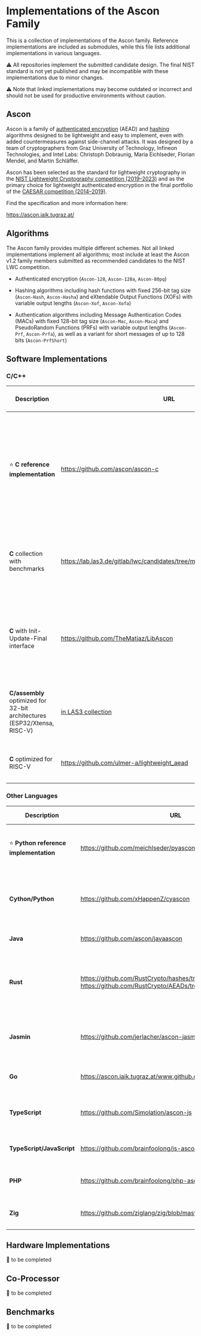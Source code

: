 Implementations of the Ascon Family
===================================

This is a collection of implementations of the Ascon family.
Reference implementations are included as submodules, while this file lists additional implementations in various languages.

:warning: All repositories implement the submitted candidate design. The final NIST standard is not yet published and may be incompatible with these implementations due to minor changes.

:warning: Note that linked implementations may become outdated or incorrect and should not be used for productive environments without caution.

Ascon
-----

Ascon is a family of [authenticated encryption](https://en.wikipedia.org/wiki/Authenticated_encryption) (AEAD) and [hashing](https://en.wikipedia.org/wiki/Cryptographic_hash_function) algorithms designed to be lightweight and easy to implement, even with added countermeasures against side-channel attacks.
It was designed by a team of cryptographers from Graz University of Technology, Infineon Technologies, and Intel Labs: Christoph Dobraunig, Maria Eichlseder, Florian Mendel, and Martin Schläffer.

Ascon has been selected as the standard for lightweight cryptography in the [NIST Lightweight Cryptography competition (2019–2023)](https://csrc.nist.gov/projects/lightweight-cryptography) and as the primary choice for lightweight authenticated encryption in the final portfolio of the [CAESAR competition (2014–2019)](https://competitions.cr.yp.to/caesar-submissions.html).

Find the specification and more information here:

https://ascon.iaik.tugraz.at/


Algorithms
----------

The Ascon family provides multiple different schemes.
Not all linked implementations implement all algorithms; most include at least the Ascon v1.2 family members submitted as recommended candidates to the NIST LWC competition.

  * Authenticated encryption (`Ascon-128`, `Ascon-128a`, `Ascon-80pq`)
  
  * Hashing algorithms including hash functions with fixed 256-bit tag size (`Ascon-Hash`, `Ascon-Hasha`) and eXtendable Output Functions (XOFs) with variable output lengths (`Ascon-Xof`, `Ascon-Xofa`)

  * Authentication algorithms including Message Authentication Codes (MACs) with fixed 128-bit tag size (`Ascon-Mac`, `Ascon-Maca`)
  and PseudoRandom Functions (PRFs) with variable output lengths (`Ascon-Prf`, `Ascon-Prfa`), as well as a variant for short messages of up to 128 bits (`Ascon-PrfShort`)


Software Implementations
------------------------

### C/C++

| Description | URL | Author | Comments and supported variants |
|-------------|-----|--------|---------------------------------|
| :star: **C reference implementation** | https://github.com/ascon/ascon-c | Ascon Team | Features both the reference implementation and optimized implementations (64-bit) of Ascon-128 and Ascon-128a. For a detailed overview of the performance of Ascon-128 and Ascon-128a on different CPUs see [eBAEAD](https://bench.cr.yp.to/ebaead.html). |
| **C** collection with benchmarks | https://lab.las3.de/gitlab/lwc/candidates/tree/master/ascon/Implementations | Rhys Weatherley et al. | Collection with implementations by multiple authors, including benchmarking results (AEAD and hash variants) |
| **C** with Init-Update-Final interface | https://github.com/TheMatjaz/LibAscon | Matjaž Guštin | C11 library wrapping the reference C implementation (all AEAD and hash variants), including Init-Update-Final processing and variable tag length |
| **C/assembly** optimized for 32-bit architectures (ESP32/Xtensa, RISC-V) | [in LAS3 collection](https://lab.las3.de/gitlab/lwc/candidates/commit/9c6d9e4a880476fa74f439263cc2f4fc6f78940a) | Ferdinand Bachmann | C wrapper with assembly optimized for Tensilica Xtensa and 32-bit RISC-V (all AEAD and hash variants) |
| **C** optimized for RISC-V | https://github.com/ulmer-a/lightweight_aead | Alexander Ulmer | RISC-V implementation of Ascon-128 and Ascon-128a |


### Other Languages

| Description | URL | Author | Comments and supported variants |
|-------------|-----|--------|---------------------------------|
| :star: **Python reference implementation** | https://github.com/meichlseder/pyascon | Ascon Team | Reference implementation of all AEAD and hash family members. Note: The [pypi package](https://pypi.org/project/ascon/) is not maintained by us. |
| **Cython/Python** | https://github.com/xHappenZ/cyascon | Oliver Popa | Python wrapper with C/Cython implementation (all AEAD and hash variants), with optional init-update-final interface.
| **Java** | https://github.com/ascon/javaascon | Hannes Groß | Java implementation of Ascon-128 and Ascon-128a. |
| **Rust** | https://github.com/RustCrypto/hashes/tree/master/ascon-hash, https://github.com/RustCrypto/AEADs/tree/master/ascon-aead | Sebastian Ramacher | Rust implementation, as part of the RustCrypto library, of all AEAD and hash variants. Links: [git (hash)](https://github.com/RustCrypto/hashes/tree/master/ascon-hash), [git (AEAD)](https://github.com/RustCrypto/AEADs/tree/master/ascon-aead), [crate (hash)](https://crates.io/crates/ascon-hash), [crate (AEAD)](https://crates.io/crates/ascon-aead) |
| **Jasmin** | https://github.com/jerlacher/ascon-jasmin | Johannes Erlacher | Jasmin implementation with a Rust interface (Ascon-128 and Ascon-128a AEAD variants) |
| **Go** | https://ascon.iaik.tugraz.at/www.github.com/cloudflare/circl | Armando Faz | Go implementation as part of the CIRCL library (all AEAD variants) |
| **TypeScript** | https://github.com/Simolation/ascon-js | Simon Osterlehner | Fully typed TypeScript/JavaScript library (all AEAD and hash variants). Link: [npm](https://www.npmjs.com/package/ascon-js) |
| **TypeScript/JavaScript** | https://github.com/brainfoolong/js-ascon | Roland Eigelsreiter | JavaScript/TypeScript implementation (all Ascon family members). Link: [npm](https://www.npmjs.com/package/js-ascon) |
| **PHP** | https://github.com/brainfoolong/php-ascon | Roland Eigelsreiter | PHP 8+ implementation (all Ascon family members) |
| **Zig** | https://github.com/ziglang/zig/blob/master/lib/std/crypto/ascon.zig | Frank Denis | Zig implementation as part of the standard library (permutation only) |


Hardware Implementations
------------------------

:construction: to be completed


Co-Processor
------------

:construction: to be completed


Benchmarks
----------

:construction: to be completed



